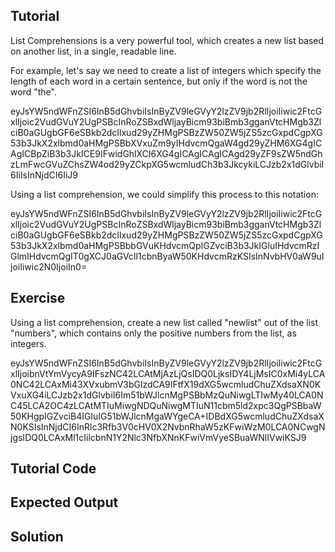 Tutorial
--------

List Comprehensions is a very powerful tool, which creates a new list based on another list, in a single, readable line.

For example, let's say we need to create a list of integers which specify the length of each word in a certain sentence, but only if the word is not the word "the".

<div data-datacamp-exercise="" data-height="250" data-encoded="true">
eyJsYW5ndWFnZSI6InB5dGhvbiIsInByZV9leGVyY2lzZV9jb2RlIjoiIiwic2FtcGxlIjoic2VudGVuY2UgPSBcInRoZSBxdWljayBicm93biBmb3gganVtcHMgb3ZlciB0aGUgbGF6eSBkb2dcIlxud29yZHMgPSBzZW50ZW5jZS5zcGxpdCgpXG53b3JkX2xlbmd0aHMgPSBbXVxuZm9yIHdvcmQgaW4gd29yZHM6XG4gICAgICBpZiB3b3JkICE9IFwidGhlXCI6XG4gICAgICAgICAgd29yZF9sZW5ndGhzLmFwcGVuZChsZW4od29yZCkpXG5wcmludCh3b3JkcykiLCJzb2x1dGlvbiI6IiIsInNjdCI6IiJ9
</div>

Using a list comprehension, we could simplify this process to this notation:

<div data-datacamp-exercise="" data-height="250" data-encoded="true">
eyJsYW5ndWFnZSI6InB5dGhvbiIsInByZV9leGVyY2lzZV9jb2RlIjoiIiwic2FtcGxlIjoic2VudGVuY2UgPSBcInRoZSBxdWljayBicm93biBmb3gganVtcHMgb3ZlciB0aGUgbGF6eSBkb2dcIlxud29yZHMgPSBzZW50ZW5jZS5zcGxpdCgpXG53b3JkX2xlbmd0aHMgPSBbbGVuKHdvcmQpIGZvciB3b3JkIGluIHdvcmRzIGlmIHdvcmQgIT0gXCJ0aGVcIl1cbnByaW50KHdvcmRzKSIsInNvbHV0aW9uIjoiIiwic2N0IjoiIn0=
</div>

Exercise
--------

Using a list comprehension, create a new list called "newlist" out of the list "numbers", which contains only the positive numbers from the list, as integers.

<div data-datacamp-exercise="" data-height="200" data-encoded="true">
eyJsYW5ndWFnZSI6InB5dGhvbiIsInByZV9leGVyY2lzZV9jb2RlIjoiIiwic2FtcGxlIjoibnVtYmVycyA9IFszNC42LCAtMjAzLjQsIDQ0LjksIDY4LjMsIC0xMi4yLCA0NC42LCAxMi43XVxubmV3bGlzdCA9IFtfX19dXG5wcmludChuZXdsaXN0KVxuXG4iLCJzb2x1dGlvbiI6Im51bWJlcnMgPSBbMzQuNiwgLTIwMy40LCA0NC45LCA2OC4zLCAtMTIuMiwgNDQuNiwgMTIuN11cbm5ld2xpc3QgPSBbaW50KHgpIGZvciB4IGluIG51bWJlcnMgaWYgeCA+IDBdXG5wcmludChuZXdsaXN0KSIsInNjdCI6InRlc3Rfb3V0cHV0X2NvbnRhaW5zKFwiWzM0LCA0NCwgNjgsIDQ0LCAxMl1cIilcbnN1Y2Nlc3NfbXNnKFwiVmVyeSBuaWNlIVwiKSJ9
</div>

Tutorial Code
-------------

Expected Output
---------------

Solution
--------
